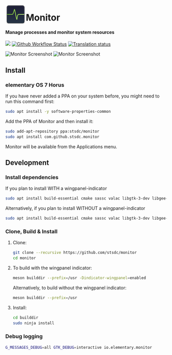 <p align="center">
    <img align="left" width="64" height="64" src="data/icons/64/io.elementary.monitor.svg">
    <h1 class="rich-diff-level-zero">Monitor</h1>
</p>

<h4 align="left">Manage processes and monitor system resources</h4>

[![](https://img.shields.io/github/release/stsdc/monitor.svg)]()
[![Github Workflow Status](https://github.com/stsdc/monitor/actions/workflows/ci.yml/badge.svg)]()
[![Translation status](https://l10n.elementary.io/widget/desktop/monitor/svg-badge.svg)](https://l10n.elementary.io/engage/desktop/)

![Monitor Screenshot](https://github.com/stsdc/monitor/raw/dev/data/screenshots/monitor-processes.png)
![Monitor Screenshot](https://github.com/stsdc/monitor/raw/dev/data/screenshots/monitor-system.png)

## Install

### elementary OS 7 Horus

If you have never added a PPA on your system before, you might need to run this command first:

```bash
sudo apt install -y software-properties-common
```

Add the PPA of Monitor and then install it:

```bash
sudo add-apt-repository ppa:stsdc/monitor
sudo apt install com.github.stsdc.monitor
```

Monitor will be available from the Applications menu.

## Development

### Install dependencies

If you plan to install WITH a wingpanel-indicator

```bash
sudo apt install build-essential cmake sassc valac libgtk-3-dev libgee-0.8-dev libgranite-dev libgtop2-dev libwnck-3-dev libhandy-1-dev libudisks2-dev libjson-glib-dev libflatpak-dev libxnvctrl-dev libwingpanel-dev
```

Alternatively, if you plan to install WITHOUT a wingpanel-indicator

```bash
sudo apt install build-essential cmake sassc valac libgtk-3-dev libgee-0.8-dev libgranite-dev libgtop2-dev libwnck-3-dev libhandy-1-dev libudisks2-dev libjson-glib-dev libflatpak-dev libxnvctrl-dev 
```


### Clone, Build & Install

1. Clone:
   ```bash
   git clone --recursive https://github.com/stsdc/monitor
   cd monitor
   ```

2. To build with the wingpanel indicator:
   ```bash
   meson builddir --prefix=/usr -Dindicator-wingpanel=enabled
   ```
   Alternatively, to build without the wingpanel indicator:
   ```bash
   meson builddir --prefix=/usr
   ```

3. Install:
   ```bash
   cd builddir
   sudo ninja install
   ```

### Debug logging

```bash
G_MESSAGES_DEBUG=all GTK_DEBUG=interactive io.elementary.monitor
```
